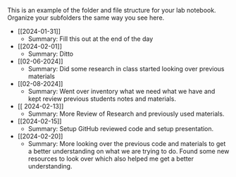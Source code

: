 This is an example of the folder and file structure for your lab notebook.  Organize your subfolders the same way you see here.

* [[2024-01-31]]
	* Summary: Fill this out at the end of the day
* [[2024-02-01]]
	* Summary: Ditto
* [[02-06-2024]]
	* Summary: Did some research in class started looking over previous materials
* [[02-08-2024]]
	* Summary: Went over inventory what we need what we have and kept review previous students notes and materials.
* [[ 2024-02-13]]
	* Summary: More Review of Research and previously used materials.
* [[2024-02-15]]
	* Summary: Setup GitHub reviewed code and setup presentation.
* [[2024-02-20]]
	* Summary: More looking over the previous code and materials to get a better understanding on what we are trying to do. Found some new resources to look over which also helped me get a better understanding.